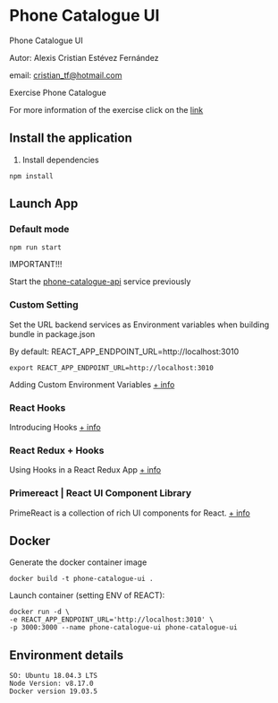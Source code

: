 # Phone Catalogue UI

Phone Catalogue UI

Autor: Alexis Cristian Estévez Fernández

email: cristian_tf@hotmail.com

Exercise Phone Catalogue

For more information of the exercise click on the [link](https://github.com/guidesmiths/interview-code-challenges/blob/master/react/phone-catalogue/instructions.md)

## Install the application

1. Install dependencies

``` 
npm install
```

## Launch App

### Default mode

``` 
npm run start
```

IMPORTANT!!!

Start the [phone-catalogue-api](https://github.com/alexiscetf/phone-catalogue-api) service previously

### Custom Setting

Set the URL backend services as Environment variables when building bundle in package.json

By default: REACT_APP_ENDPOINT_URL=http://localhost:3010

``` 
export REACT_APP_ENDPOINT_URL=http://localhost:3010
```

 Adding Custom Environment Variables [+ info](https://facebook.github.io/create-react-app/docs/adding-custom-environment-variables)

### React Hooks 

 Introducing Hooks [+ info](https://reactjs.org/docs/hooks-intro.html)

### React Redux + Hooks

Using Hooks in a React Redux App [+ info](https://react-redux.js.org/api/hooks)

### Primereact | React UI Component Library

PrimeReact is a collection of rich UI components for React. [+ info](https://primefaces.org/primereact/showcase/#/)

## Docker 

Generate the docker container image

``` 
docker build -t phone-catalogue-ui .
```

Launch container (setting ENV of REACT):

``` 
docker run -d \
-e REACT_APP_ENDPOINT_URL='http://localhost:3010' \
-p 3000:3000 --name phone-catalogue-ui phone-catalogue-ui
``` 

## Environment details

``` 
SO: Ubuntu 18.04.3 LTS
Node Version: v8.17.0
Docker version 19.03.5
```